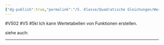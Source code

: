 ```yaml
---
{"dg-publish":true,"permalink":"/5. Klasse/Quadratische Gleichungen/Wertetabellen von Funktionen/"}
---
```


#V502 #V5 #5kl
Ich kann Wertetabellen von Funktionen erstellen.

siehe auch:
___
